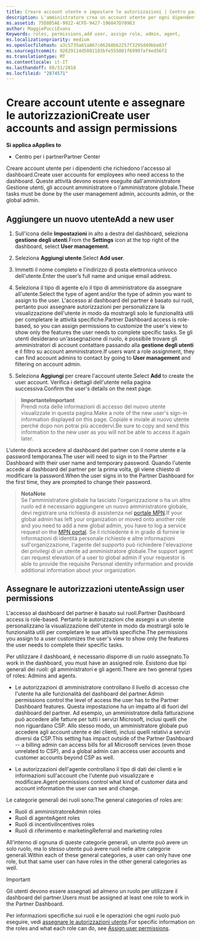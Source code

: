 ```yaml
---
title: Creare account utente e impostare le autorizzazioni | Centro partner
description: L'amministratore crea un account utente per ogni dipendente del partner che deve accedere al Centro per i partner.
ms.assetid: 75D805AE-9922-4CFD-9427-196047D70963
author: MaggiePucciEvans
Keywords: roles, permissions,add user, assign role, admin, agent,
ms.localizationpriority: medium
ms.openlocfilehash: a3c5735a61a867c06268bb2257f3295d49bbe83f
ms.sourcegitcommit: 92629114d5081103bfe555081f69997af4ed56f2
ms.translationtype: MT
ms.contentlocale: it-IT
ms.lasthandoff: 08/31/2018
ms.locfileid: "2874571"
---
```

# <a name="create-user-accounts-and-assign-permissions"></a><span data-ttu-id="09d95-103">Creare account utente e assegnare le autorizzazioni</span><span class="sxs-lookup"><span data-stu-id="09d95-103">Create user accounts and assign permissions</span></span>

**<span data-ttu-id="09d95-104">Si applica a</span><span class="sxs-lookup"><span data-stu-id="09d95-104">Applies to</span></span>**

-  <span data-ttu-id="09d95-105">Centro per i partner</span><span class="sxs-lookup"><span data-stu-id="09d95-105">Partner Center</span></span>

<span data-ttu-id="09d95-106">Creare account utente per i dipendenti che richiedono l'accesso al dashboard.</span><span class="sxs-lookup"><span data-stu-id="09d95-106">Create user accounts for employees who need access to the dashboard.</span></span> <span data-ttu-id="09d95-107">Queste attività devono essere eseguite dall'amministratore Gestione utenti, gli account amministratore o l'amministratore globale.</span><span class="sxs-lookup"><span data-stu-id="09d95-107">These tasks must be done by the user management admin, accounts admin, or the global admin.</span></span> 


## <a name="add-a-new-user"></a><span data-ttu-id="09d95-108">Aggiungere un nuovo utente</span><span class="sxs-lookup"><span data-stu-id="09d95-108">Add a new user</span></span>

1. <span data-ttu-id="09d95-109">Sull'icona delle **Impostazioni** in alto a destra del dashboard, seleziona **gestione degli utenti**.</span><span class="sxs-lookup"><span data-stu-id="09d95-109">From the **Settings** icon at the top right of the dashboard, select **User management**.</span></span>

2.  <span data-ttu-id="09d95-110">Seleziona **Aggiungi utente**.</span><span class="sxs-lookup"><span data-stu-id="09d95-110">Select **Add user**.</span></span>

3.  <span data-ttu-id="09d95-111">Immetti il nome completo e l'indirizzo di posta elettronica univoco dell'utente.</span><span class="sxs-lookup"><span data-stu-id="09d95-111">Enter the user’s full name and unique email address.</span></span>

4.  <span data-ttu-id="09d95-112">Seleziona il tipo di agente e/o il tipo di amministratore da assegnare all'utente.</span><span class="sxs-lookup"><span data-stu-id="09d95-112">Select the type of agent and/or the type of admin you want to assign to the user.</span></span> <span data-ttu-id="09d95-113">L'accesso al dashboard del partner è basato sui ruoli, pertanto puoi assegnare autorizzazioni per personalizzare la visualizzazione dell'utente in modo da mostrargli solo le funzionalità utili per completare le attività specifiche.</span><span class="sxs-lookup"><span data-stu-id="09d95-113">Partner Dashboard access is role-based, so you can assign permissions to customize the user's view to show only the features the user needs to complete specific tasks.</span></span>  <span data-ttu-id="09d95-114">Se gli utenti desiderano un'assegnazione di ruolo, è possibile trovare gli amministratori di account contattare passando alla **gestione degli utenti** e il filtro su account amministratore.</span><span class="sxs-lookup"><span data-stu-id="09d95-114">If users want a role assignment, they can find account admins to contact by going to **User management** and filtering on account admin.</span></span>

5.  <span data-ttu-id="09d95-115">Seleziona **Aggiungi** per creare l'account utente.</span><span class="sxs-lookup"><span data-stu-id="09d95-115">Select **Add** to create the user account.</span></span> <span data-ttu-id="09d95-116">Verifica i dettagli dell'utente nella pagina successiva.</span><span class="sxs-lookup"><span data-stu-id="09d95-116">Confirm the user's details on the next page.</span></span>

>**<span data-ttu-id="09d95-117">Importante</span><span class="sxs-lookup"><span data-stu-id="09d95-117">Important</span></span>**<br>
<span data-ttu-id="09d95-118">Prendi nota delle informazioni di accesso del nuovo utente visualizzate in questa pagina.</span><span class="sxs-lookup"><span data-stu-id="09d95-118">Make a note of the new user's sign-in information displayed on this page.</span></span> <span data-ttu-id="09d95-119">Copiale e inviale al nuovo utente perché dopo non potrai più accedervi.</span><span class="sxs-lookup"><span data-stu-id="09d95-119">Be sure to copy and send this information to the new user as you will not be able to access it again later.</span></span> 

<span data-ttu-id="09d95-120">L'utente dovrà accedere al dashboard del partner con il nome utente e la password temporanea.</span><span class="sxs-lookup"><span data-stu-id="09d95-120">The user will need to sign in to the Partner Dashboard with their user name and temporary password.</span></span> <span data-ttu-id="09d95-121">Quando l'utente accede al dashboard del partner per la prima volta, gli viene chiesto di modificare la password.</span><span class="sxs-lookup"><span data-stu-id="09d95-121">When the user signs in to the Partner Dashboard for the first time, they are prompted to change their password.</span></span> 

>**<span data-ttu-id="09d95-122">Nota</span><span class="sxs-lookup"><span data-stu-id="09d95-122">Note</span></span>**<br> <span data-ttu-id="09d95-123">Se l'amministratore globale ha lasciato l'organizzazione o ha un altro ruolo ed è necessario aggiungere un nuovo amministratore globale, devi registrare una richiesta di assistenza nel [portale MPN](https://partner.microsoft.com/support).</span><span class="sxs-lookup"><span data-stu-id="09d95-123">If your global admin has left your organization or moved onto another role and you need to add a new global admin, you have to log a service request on the [MPN portal](https://partner.microsoft.com/support).</span></span> <span data-ttu-id="09d95-124">Se il richiedente è in grado di fornire le informazioni di identità personale richieste e altre informazioni sull'organizzazione, l'agente del supporto può richiedere l'elevazione dei privilegi di un utente ad amministratore globale.</span><span class="sxs-lookup"><span data-stu-id="09d95-124">The support agent can request elevation of a user to global admin if your requestor is able to provide the requisite Personal identity information and provide additional information about your organization.</span></span>

## <a name="assign-user-permissions"></a><span data-ttu-id="09d95-125">Assegnare le autorizzazioni utente</span><span class="sxs-lookup"><span data-stu-id="09d95-125">Assign user permissions</span></span>

<span data-ttu-id="09d95-126">L'accesso al dashboard del partner è basato sui ruoli.</span><span class="sxs-lookup"><span data-stu-id="09d95-126">Partner Dashboard access is role-based.</span></span> <span data-ttu-id="09d95-127">Pertanto le autorizzazioni che assegni a un utente personalizzano la visualizzazione dell'utente in modo da mostrargli solo le funzionalità utili per completare le sue attività specifiche.</span><span class="sxs-lookup"><span data-stu-id="09d95-127">The permissions you assign to a user customizes the user's view to show only the features the user needs to complete their specific tasks.</span></span> 

<span data-ttu-id="09d95-128">Per utilizzare il dashboard, è necessario disporre di un ruolo assegnato.</span><span class="sxs-lookup"><span data-stu-id="09d95-128">To work in the dashboard, you must have an assigned role.</span></span>  <span data-ttu-id="09d95-129">Esistono due tipi generali dei ruoli: gli amministratori e gli agenti.</span><span class="sxs-lookup"><span data-stu-id="09d95-129">There are two general types of roles: Admins and agents.</span></span>

- <span data-ttu-id="09d95-130">Le autorizzazioni di amministratore controllano il livello di accesso che l'utente ha alle funzionalità del dashboard del partner.</span><span class="sxs-lookup"><span data-stu-id="09d95-130">Admin permissions control the level of access the user has to the Partner Dashboard features.</span></span> <span data-ttu-id="09d95-131">Questa impostazione ha un impatto al di fuori del dashboard del partner. Ad esempio, un amministratore della fatturazione può accedere alle fatture per tutti i servizi Microsoft, inclusi quelli che non riguardano CSP. Allo stesso modo, un amministratore globale può accedere agli account utente e dei clienti, inclusi quelli relativi a servizi diversi da CSP.</span><span class="sxs-lookup"><span data-stu-id="09d95-131">This setting has impact outside of the Partner Dashboard -- a billing admin can access bills for all Microsoft services (even those unrelated to CSP), and a global admin can access user accounts and customer accounts beyond CSP as well.</span></span>

- <span data-ttu-id="09d95-132">Le autorizzazioni dell'agente controllano il tipo di dati dei clienti e le informazioni sull'account che l'utente può visualizzare e modificare.</span><span class="sxs-lookup"><span data-stu-id="09d95-132">Agent permissions control what kind of customer data and account information the user can see and change.</span></span>
    
<span data-ttu-id="09d95-133">Le categorie generali dei ruoli sono:</span><span class="sxs-lookup"><span data-stu-id="09d95-133">The general categories of roles are:</span></span> 
- <span data-ttu-id="09d95-134">Ruoli di amministratore</span><span class="sxs-lookup"><span data-stu-id="09d95-134">Admin roles</span></span>
- <span data-ttu-id="09d95-135">Ruoli di agente</span><span class="sxs-lookup"><span data-stu-id="09d95-135">Agent roles</span></span>
- <span data-ttu-id="09d95-136">Ruoli di incentivi</span><span class="sxs-lookup"><span data-stu-id="09d95-136">Incentives roles</span></span>
- <span data-ttu-id="09d95-137">Ruoli di riferimento e marketing</span><span class="sxs-lookup"><span data-stu-id="09d95-137">Referral and marketing roles</span></span>


<span data-ttu-id="09d95-138">All'interno di ognuna di queste categorie generali, un utente può avere un solo ruolo, ma lo stesso utente può avere ruoli nelle altre categorie generali.</span><span class="sxs-lookup"><span data-stu-id="09d95-138">Within each of these general categories, a user can only have one role, but that same user can have roles in the other general categories as well.</span></span> 

>[!Important]
><span data-ttu-id="09d95-139">Gli utenti devono essere assegnati ad almeno un ruolo per utilizzare il dashboard del partner.</span><span class="sxs-lookup"><span data-stu-id="09d95-139">Users must be assigned at least one role to work in the Partner Dashboard.</span></span>

<span data-ttu-id="09d95-140">Per informazioni specifiche sui ruoli e le operazioni che ogni ruolo può eseguire, vedi [assegnare le autorizzazioni utente](permissions-overview.md).</span><span class="sxs-lookup"><span data-stu-id="09d95-140">For specific information on the roles and what each role can do, see [Assign user permissions](permissions-overview.md).</span></span>





